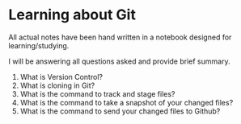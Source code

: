 # **Learning about Git**

All actual notes have been hand written in a notebook designed for learning/studying.

I will be answering all questions asked and provide brief summary.

1. What is Version Control?
2. What is cloning in Git?
3. What is the command to track and stage files?
4. What is the command to take a snapshot of your changed files?
5. What is the command to send your changed files to Github?
